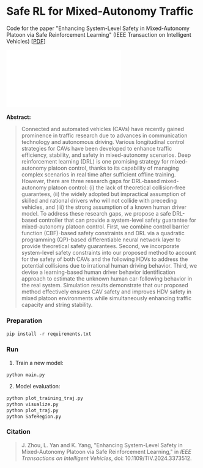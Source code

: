 # Safe RL for Mixed-Autonomy Traffic
Code for the paper "Enhancing System-Level Safety in Mixed-Autonomy Platoon via Safe Reinforcement Learning" (IEEE Transaction on Intelligent Vehicles)
[[PDF](https://ieeexplore.ieee.org/document/10462535)]

![](assets/overview.pdf)

**Abstract:**

> Connected and automated vehicles (CAVs) have recently gained prominence in traffic research due to advances in communication technology and autonomous driving. Various longitudinal control strategies for CAVs have been developed to enhance traffic efficiency, stability, and safety in mixed-autonomy scenarios. Deep reinforcement learning (DRL) is one promising strategy for mixed-autonomy platoon control, thanks to its capability of managing complex scenarios in real time after sufficient offline training. However, there are three research gaps for DRL-based mixed-autonomy platoon control: (i) the lack of theoretical collision-free guarantees, (ii) the widely adopted but impractical assumption of skilled and rational drivers who will not collide with preceding vehicles, and (iii) the strong assumption of a known human driver model. To address these research gaps, we propose a safe DRL-based controller that can provide a system-level safety guarantee for mixed-autonomy platoon control. First, we combine control barrier function (CBF)-based safety constraints and DRL via a quadratic programming (QP)-based differentiable neural network layer to provide theoretical safety guarantees. Second, we incorporate system-level safety constraints into our proposed method to account for the safety of both CAVs and the following HDVs to address the potential collisions due to irrational human driving behavior. Third, we devise a learning-based human driver behavior identification approach to estimate the unknown human car-following behavior in the real system. Simulation results demonstrate that our proposed method effectively ensures CAV safety and improves HDV safety in mixed platoon environments while simultaneously enhancing traffic capacity and string stability.

### Preparation

```
pip install -r requirements.txt
```

### Run

1. Train a new model:
```
python main.py
```
2. Model evaluation:
```
python plot_training_traj.py
python visualize.py
python plot_traj.py
python SafeRegion.py
```
### Citation

> J. Zhou, L. Yan and K. Yang, "Enhancing System-Level Safety in Mixed-Autonomy Platoon via Safe Reinforcement Learning," in *IEEE Transactions on Intelligent Vehicles*, doi: 10.1109/TIV.2024.3373512.
